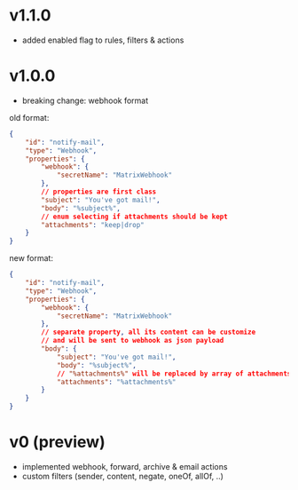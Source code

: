 # v1.1.0

* added enabled flag to rules, filters & actions
# v1.0.0

* breaking change: webhook format

old format:

``` json
{
    "id": "notify-mail",
    "type": "Webhook",
    "properties": {
        "webhook": {
            "secretName": "MatrixWebhook"
        },
        // properties are first class
        "subject": "You've got mail!",
        "body": "%subject%",
        // enum selecting if attachments should be kept
        "attachments": "keep|drop"
    }
}
```

new format:

``` json
{
    "id": "notify-mail",
    "type": "Webhook",
    "properties": {
        "webhook": {
            "secretName": "MatrixWebhook"
        },
        // separate property, all its content can be customize
        // and will be sent to webhook as json payload
        "body": {
            "subject": "You've got mail!",
            "body": "%subject%",
            // "%attachments%" will be replaced by array of attachments
            "attachments": "%attachments%"
        }
    }
}
```

# v0 (preview)

* implemented webhook, forward, archive & email actions
* custom filters (sender, content, negate, oneOf, allOf, ..)
